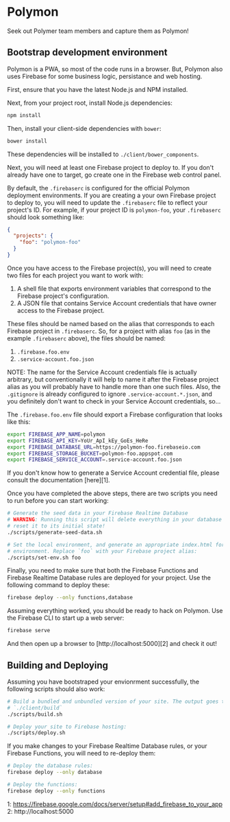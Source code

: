# Polymon

Seek out Polymer team members and capture them as Polymon!

## Bootstrap development environment

Polymon is a PWA, so most of the code runs in a browser. But, Polymon also uses Firebase for some business logic, persistance and web hosting.

First, ensure that you have the latest Node.js and NPM installed.

Next, from your project root, install Node.js dependencies:

```sh
npm install
```

Then, install your client-side dependencies with `bower`:

```sh
bower install
```

These dependencies will be installed to `./client/bower_components`.

Next, you will need at least one Firebase project to deploy to. If you don't
already have one to target, go create one in the Firebase web control panel.

By default, the `.firebaserc` is configured for the official Polymon
deployment environments. If you are creating a your own Firebase project to
deploy to, you will need to update the `.firebaserc` file to reflect your
project's ID. For example, if your project ID is `polymon-foo`, your
`.firebaserc` should look something like:

```json
{
  "projects": {
    "foo": "polymon-foo"
  }
}
```

Once you have access to the Firebase project(s), you will need to create two
files for each project you want to work with:

 1. A shell file that exports environment variables that correspond to the
    Firebase project's configuration.
 2. A JSON file that contains Service Account credentials that have owner
    access to the Firebase project.

These files should be named based on the alias that corresponds to each
Firebase project in `.firebaserc`. So, for a project with alias `foo` (as in
the example `.firebaserc` above), the files should be named:

 1. `.firebase.foo.env`
 2. `.service-account.foo.json`

NOTE: The name for the Service Account credentials file is actually
arbitrary, but conventionally it will help to name it after the Firebase
project alias as you will probably have to handle more than one such files.
Also, the `.gitignore` is already configured to ignore
`.service-account.*.json`, and you definitely don't want to check in your
Service Account credentials, so...

The `.firebase.foo.env` file should export a Firebase configuration that
looks like this:

```sh
export FIREBASE_APP_NAME=polymon
export FIREBASE_API_KEY=YoUr_ApI_kEy_GoEs_HeRe
export FIREBASE_DATABASE_URL=https://polymon-foo.firebaseio.com
export FIREBASE_STORAGE_BUCKET=polymon-foo.appspot.com
export FIREBASE_SERVICE_ACCOUNT=.service-account.foo.json
```

If you don't know how to generate a Service Account credential file, please
consult the documentation [here][1].

Once you have completed the above steps, there are two scripts you need to
run before you can start working:

```sh
# Generate the seed data in your Firebase Realtime Database
# WARNING: Running this script will delete everything in your database and
# reset it to its initial state!
./scripts/generate-seed-data.sh

# Set the local environment, and generate an appropriate index.html for that
# environment. Replace `foo` with your Firebase project alias:
./scripts/set-env.sh foo
```

Finally, you need to make sure that both the Firebase Functions and Firebase
Realtime Database rules are deployed for your project. Use the following
command to deploy these:

```sh
firebase deploy --only functions,database
```

Assuming everything worked, you should be ready to hack on Polymon. Use the
Firebase CLI to start up a web server:

```sh
firebase serve
```

And then open up a browser to [http://localhost:5000][2] and check it out!

## Building and Deploying

Assuming you have bootstraped your envionrment successfully, the following
scripts should also work:

```sh
# Build a bundled and unbundled version of your site. The output goes to
# `./client/build`
./scripts/build.sh

# Deploy your site to Firebase hosting:
./scripts/deploy.sh
```

If you make changes to your Firebase Realtime Database rules, or your
Firebase Functions, you will need to re-deploy them:

```sh
# Deploy the database rules:
firebase deploy --only database

# Deploy the functions:
firebase deploy --only functions
```

1: https://firebase.google.com/docs/server/setup#add_firebase_to_your_app
2: http://localhost:5000
